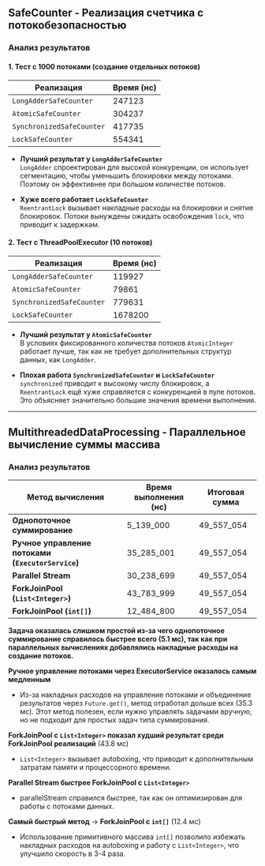 ## SafeCounter - Реализация счетчика с потокобезопасностью
### **Анализ результатов**
#### **1. Тест с 1000 потоками (создание отдельных потоков)**
| Реализация         | Время (нс)  |
|--------------------|------------|
| `LongAdderSafeCounter` | 247123 |
| `AtomicSafeCounter` | 304237 |
| `SynchronizedSafeCounter` | 417735 |
| `LockSafeCounter` | 554341 |

- **Лучший результат у `LongAdderSafeCounter`**  
  `LongAdder` спроектирован для высокой конкуренции, он использует сегментацию, чтобы уменьшить блокировки между потоками. Поэтому он эффективнее при большом количестве потоков.  

- **Хуже всего работает `LockSafeCounter`**  
  `ReentrantLock` вызывает накладные расходы на блокировки и снятие блокировок. Потоки вынуждены ожидать освобождения `lock`, что приводит к задержкам.  

#### **2. Тест с ThreadPoolExecutor (10 потоков)**
| Реализация         | Время (нс)  |
|--------------------|------------|
| `LongAdderSafeCounter` | 119927 |
| `AtomicSafeCounter` | 79861 |
| `SynchronizedSafeCounter` | 779631 |
| `LockSafeCounter` | 1678200 |

- **Лучший результат у `AtomicSafeCounter`**  
  В условиях фиксированного количества потоков `AtomicInteger` работает лучше, так как не требует дополнительных структур данных, как `LongAdder`.  

- **Плохая работа `SynchronizedSafeCounter` и `LockSafeCounter`**  
  `synchronized` приводит к высокому числу блокировок, а `ReentrantLock` ещё хуже справляется с конкуренцией в пуле потоков. Это объясняет значительно большие значения времени выполнения.
---
## MultithreadedDataProcessing - Параллельное вычисление суммы массива
### **Анализ результатов**
| Метод вычисления | Время выполнения (нс) | Итоговая сумма |
|-----------------|------------------|---------------|
| **Однопоточное суммирование** | 5_139_000 | 49_557_054 |
| **Ручное управление потоками (`ExecutorService`)** | 35_285_001 | 49_557_054 |
| **Parallel Stream** | 30_238_699 | 49_557_054 |
| **ForkJoinPool (`List<Integer>`)** | 43_783_999 | 49_557_054 |
| **ForkJoinPool (`int[]`)** | 12_484_800 | 49_557_054 |

**Задача оказалась слишком простой из-за чего однопоточное суммирование справилось быстрее всего (5.1 мс), так как при параллельных вычислениях добавлялись накладные расходы на создание потоков.**

**Ручное управление потоками через ExecutorService оказалось самым медленным**  
   - Из-за накладных расходов на управление потоками и объединение результатов через `Future.get()`, метод отработал дольше всех (35.3 мс). Этот метод полезен, если нужно управлять задачами вручную, но не подходит для простых задач типа суммирования.

**ForkJoinPool с `List<Integer>` показал худший результат среди ForkJoinPool реализаций** (43.8 мс)  
   - `List<Integer>` вызывает autoboxing, что приводит к дополнительным затратам памяти и процессорного времени.

**Parallel Stream быстрее ForkJoinPool с `List<Integer>`**  
   - parallelStream справился быстрее, так как он оптимизирован для работы с потоками данных. 

**Самый быстрый метод** → **ForkJoinPool с `int[]`** (12.4 мс)  
   - Использование примитивного массива `int[]` позволило избежать накладных расходов на autoboxing и работу с `List<Integer>`, что улучшило скорость в 3-4 раза. 
